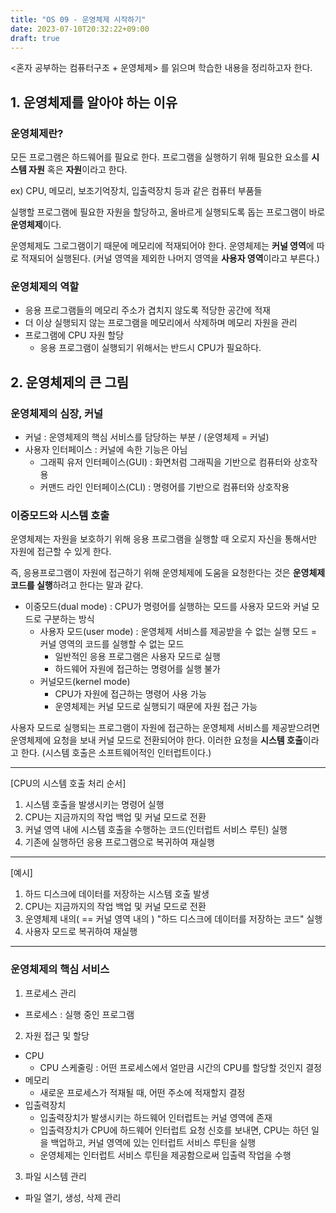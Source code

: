 ```yaml
---
title: "OS 09 - 운영체제 시작하기"
date: 2023-07-10T20:32:22+09:00
draft: true
---
```


<혼자 공부하는 컴퓨터구조 + 운영체제> 를 읽으며 학습한 내용을 정리하고자 한다.

## 1. 운영체제를 알아야 하는 이유
### 운영체제란?
모든 프로그램은 하드웨어를 필요로 한다. 프로그램을 실행하기 위해 필요한 요소를 **시스템 자원** 혹은 **자원**이라고 한다.

ex) CPU, 메모리, 보조기억장치, 입출력장치 등과 같은 컴퓨터 부품들

실행할 프로그램에 필요한 자원을 할당하고, 올바르게 실행되도록 돕는 프로그램이 바로 **운영체제**이다.

운영체제도 그로그램이기 때문에 메모리에 적재되어야 한다. 운영체제는 **커널 영역**에 따로 적재되어 실행된다. (커널 영역을 제외한 나머지 영역을 **사용자 영역**이라고 부른다.)

### 운영체제의 역할
- 응용 프로그램들의 메모리 주소가 겹치지 않도록 적당한 공간에 적재
- 더 이상 실행되지 않는 프로그램을 메모리에서 삭제하며 메모리 자원을 관리
- 프로그램에 CPU 자원 할당
    - 응용 프로그램이 실행되기 위해서는 반드시 CPU가 필요하다.


## 2. 운영체제의 큰 그림
### 운영체제의 심장, 커널
- 커널 : 운영체제의 핵심 서비스를 담당하는 부분 / (운영체제 = 커널)
- 사용자 인터페이스 : 커널에 속한 기능은 아님
    - 그래픽 유저 인터페이스(GUI) : 화면처럼 그래픽을 기반으로 컴퓨터와 상호작용
    - 커맨드 라인 인터페이스(CLI) : 명령어를 기반으로 컴퓨터와 상호작용

### 이중모드와 시스템 호출
운영체제는 자원을 보호하기 위해 응용 프로그램을 실행할 때 오로지 자신을 통해서만 자원에 접근할 수 있게 한다.

즉, 응용프로그램이 자원에 접근하기 위해 운영체제에 도움을 요청한다는 것은 **운영체제 코드를 실행**하려고 한다는 말과 같다.
- 이중모드(dual mode) : CPU가 명령어를 실행하는 모드를 사용자 모드와 커널 모드로 구분하는 방식
    - 사용자 모드(user mode) : 운영체제 서비스를 제공받을 수 없는 실행 모드 = 커널 영역의 코드를 실행할 수 없는 모드
        - 일반적인 응용 프로그램은 사용자 모드로 실행
        - 하드웨어 자원에 접근하는 명령어를 실행 불가
    - 커널모드(kernel mode)
        - CPU가 자원에 접근하는 명령어 사용 가능
        - 운영체제는 커널 모드로 실행되기 때문에 자원 접근 가능

사용자 모드로 실행되는 프로그램이 자원에 접근하는 운영체제 서비스를 제공받으려면 운영체제에 요청을 보내 커널 모드로 전환되어야 한다. 이러한 요청을 **시스템 호출**이라고 한다. (시스템 호출은
소프트웨어적인 인터럽트이다.)

***
[CPU의 시스템 호출 처리 순서]
1. 시스템 호출을 발생시키는 명령어 실행
2. CPU는 지금까지의 작업 백업 및 커널 모드로 전환
3. 커널 영역 내에 시스템 호출을 수행하는 코드(인터럽트 서비스 루틴) 실행
4. 기존에 실행하던 응용 프로그램으로 복귀하여 재실행

***
[예시]
1. 하드 디스크에 데이터를 저장하는 시스템 호출 발생
2. CPU는 지금까지의 작업 백업 및 커널 모드로 전환
3. 운영체제 내의( == 커널 영역 내의 ) "하드 디스크에 데이터를 저장하는 코드" 실행
4. 사용자 모드로 복귀하여 재실행
***

### 운영체제의 핵심 서비스
1. 프로세스 관리
- 프로세스 : 실행 중인 프로그램

2. 자원 접근 및 할당 
- CPU
  - CPU 스케줄링 : 어떤 프로세스에서 얼만큼 시간의 CPU를 할당할 것인지 결정
- 메모리
  - 새로운 프로세스가 적재될 때, 어떤 주소에 적재할지 결정
- 입출력장치
  - 입출력장치가 발생시키는 하드웨어 인터럽트는 커널 영역에 존재
  - 입출력장치가 CPU에 하드웨어 인터럽트 요청 신호를 보내면, CPU는 하던 일을 백업하고, 커널 영역에 있는 인터럽트 서비스 루틴을 실행
  - 운영체제는 인터럽트 서비스 루틴을 제공함으로써 입출력 작업을 수행

3. 파일 시스템 관리
- 파일 열기, 생성, 삭제 관리

